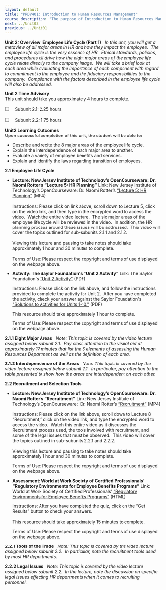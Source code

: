 ```yaml
---
layout: default
title: "PRDV401: Introduction to Human Resources Management"
course_description: "The purpose of Introduction to Human Resources Management is to provide a general overview of the concepts and applications of the many parts of Human Resources (HR). This course is for the entry level HR Generalist who wants to explore how the interdependence of the major topics in HR are created and implemented."
next: ../Unit03
previous: ../Unit01
---
```

**Unit 2: Overview: Employee Life Cycle (Part 1)** <span id="2"></span> 
*In this unit, you will get a metaview of all major areas in HR and how
they impact the employee.  The employee life cycle is the very essence
of HR.  Ethical standards, policies, and procedures all drive how the
eight major areas of the employee life cycle relate directly to the
company image.  We will take a brief look at each area while evaluating
the importance of each component with regard to commitment to the
employee and the fiduciary responsibilities to the company.  Compliance
with the factors described in the employee life cycle will also be
addressed.*

**Unit 2 Time Advisory**  
This unit should take you approximately 4 hours to complete.  
  
 <span
style="color: rgb(85, 85, 85); font-family: 'Myriad Pro', 'Gill Sans', 'Gill Sans MT', Calibri, sans-serif; font-size: 16px; line-height: 21px; text-align: left; -webkit-text-size-adjust: none; ">☐
   </span>Subunit 2.1: 2.25 hours  
  
 <span
style="color: rgb(85, 85, 85); font-family: 'Myriad Pro', 'Gill Sans', 'Gill Sans MT', Calibri, sans-serif; font-size: 16px; line-height: 21px; text-align: left; -webkit-text-size-adjust: none; ">☐
   </span>Subunit 2.2: 1.75 hours

**Unit2 Learning Outcomes**  
Upon successful completion of this unit, the student will be able to:  
  
-   Describe and recite the 8 major areas of the employee life cycle.
-   Explain the interdependence of each major area to another.
-   Evaluate a variety of employee benefits and services.
-   Explain and identify the laws regarding transition of employees.

**2.1 Employee Life Cycle** <span id="2.1"></span> 
-   **Lecture: New Jersey Institute of Technology’s OpenCourseware: Dr.
    Naomi Rotter’s “Lecture 5: HR Planning”**
    Link: New Jersey Institute of Technology’s OpenCourseware: Dr. Naomi
    Rotter’s [“Lecture 5: HR
    Planning”](http://ocw.njit.edu/som/hrm/hrm-303/index.php) (MP4)  
        
     Instructions: Please click on link above, scroll down to Lecture 5,
    click on the video link, and then type in the encrypted word to
    access the video.  Watch the entire video lecture.  The six major
    areas of the employee life cycle will be reviewed in the video.  In
    addition, the HR planning process around these issues will be
    addressed.  This video will cover the topics outlined for
    sub-subunits 2.1.1 and 2.1.2.  
        
     Viewing this lecture and pausing to take notes should take
    approximately 1 hour and 30 minutes to complete.  
        
     Terms of Use: Please respect the copyright and terms of use
    displayed on the webpage above. 

-   **Activity: The Saylor Foundation's "Unit 2 Activity"**
    Link: The Saylor Foundation's ["Unit 2
    Activity"](https://resources.saylor.org/wwwresources/archived/site/wp-content/uploads/2012/06/PRDV401-HR101-Units-1-10-Activities.pdf) (PDF)  
      
     Instructions: Please click on the link above, and follow the
    instructions provided to complete the activity for Unit 2.  After
    you have completed the activity, check your answer against the
    Saylor Foundation's ["Solutions to Activities for Units
    1-10."](https://resources.saylor.org/wwwresources/archived/site/wp-content/uploads/2012/06/PRDV401-HR101-Units-1-10-Activities-Answer-Key.pdf) (PDF)  
      
     This resource should take approximately 1 hour to complete.  
      
     Terms of Use: Please respect the copyright and terms of use
    displayed on the webpage above. 

**2.1.1 Eight Major Areas** <span id="2.1.1"></span> 
*Note: This topic is covered by the video lecture assigned below subunit
2.1.  Pay close attention to the visual aid at approximately 17 minutes
that list the 6 elements of assessing the Human Resources Department as
well as the definition of each area.*

**2.1.2 Interdependence of the Areas** <span id="2.1.2"></span> 
*Note: This topic is covered by the video lecture assigned below subunit
2.1.  In particular, pay attention to the table presented to show how
the areas are interdependent on each other.*

**2.2 Recruitment and Selection Tools** <span id="2.2"></span> 
-   **Lecture: New Jersey Institute of Technology’s OpenCourseware: Dr.
    Naomi Rotter’s “Recruitment”**
    Link: New Jersey Institute of Technology’s OpenCourseware:  Dr.
    Naomi Rotter’s
    [“Recruitment](http://ocw.njit.edu/som/hrm/hrm-303/index.php)[”](http://ocw.njit.edu/som/hrm/hrm-303/index.php) (MP4)  
        
     Instructions: Please click on the link above, scroll down to
    Lecture 8 “Recruitment,” click on the video link, and type the
    encrypted word to access the video.  Watch this entire video as it
    discusses the Recruitment process used, the tools involved with
    recruitment, and some of the legal issues that must be observed. 
    This video will cover the topics outlined in sub-subunits 2.2.1 and
    2.2.2.  
        
     Viewing this lecture and pausing to take notes should take
    approximately 1 hour and 30 minutes to complete.   
      
     Terms of Use: Please respect the copyright and terms of use
    displayed on the webpage above. 

-   **Assessment: World at Work Society of Certified Professionals’
    “Regulatory Environments for Employee Benefits Programs”**
    Link: World at Work Society of Certified Professionals’ [“Regulatory
    Environments for Employee Benefits
    Programs”](http://www.worldatworksociety.org/society/testknowledge/html/b1-selfquiz.jsp) (HTML)  
      
     Instructions: After you have completed the quiz, click on the “Get
    Results” button to check your answers.  
        
     This resource should take approximately 15 minutes to complete.  
      
     Terms of Use: Please respect the copyright and terms of use
    displayed on the webpage above. 

**2.2.1 Tools of the Trade** <span id="2.2.1"></span> 
*Note: This topic is covered by the video lecture assigned below subunit
2.2.  In particular, note the recruitment tools used by most HR
departments.*

**2.2.2 Legal Issues** <span id="2.2.2"></span> 
*Note: This topic is covered by the video lecture assigned below subunit
2.2.  In the lecture, note the discussion on specific legal issues
effecting HR departments when it comes to recruiting personnel.*


